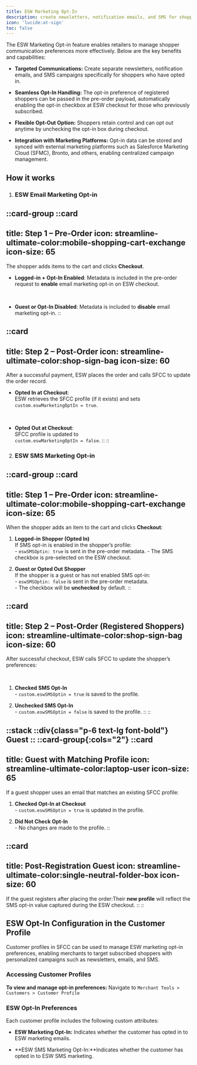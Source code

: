 ```yaml
---
title: ESW Marketing Opt-In
description: create newsletters, notification emails, and SMS for shoppers.
icon: 'lucide:at-sign'
toc: false
---
```


The ESW Marketing Opt-in feature enables retailers to manage shopper communication preferences more effectively. Below are the key benefits and capabilities:

- **Targeted Communications:** Create separate newsletters, notification emails, and SMS campaigns specifically for shoppers who have opted in.

- **Seamless Opt-In Handling:** The opt-in preference of registered shoppers can be passed in the pre-order payload, automatically enabling the opt-in checkbox at ESW checkout for those who previously subscribed.

- **Flexible Opt-Out Option:** Shoppers retain control and can opt out anytime by unchecking the opt-in box during checkout.

- **Integration with Marketing Platforms:** Opt-in data can be stored and synced with external marketing platforms such as Salesforce Marketing Cloud (SFMC), Bronto, and others, enabling centralized campaign management.

## How it works

1. ### ESW Email Marketing Opt-in

::card-group
  ::card
  ---
  title: Step 1 – Pre-Order
  icon: streamline-ultimate-color:mobile-shopping-cart-exchange
  icon-size: 65
  ---
  The shopper adds items to the cart and clicks **Checkout**.
  
  - **Logged-in + Opt-In Enabled**: 
    Metadata is included in the pre-order request to **enable** email marketing opt-in on ESW checkout. 

    <br>
  
  - **Guest or Opt-In Disabled**: 
    Metadata is included to **disable** email marketing opt-in.
  ::

  ::card
  ---
  title: Step 2 – Post-Order
  icon: streamline-ultimate-color:shop-sign-bag
  icon-size: 60
  ---
  After a successful payment, ESW places the order and calls SFCC to update the order record. <br>

  - **Opted In at Checkout**:  
    ESW retrieves the SFCC profile (if it exists) and sets  
    `custom.eswMarketingOptIn = true`.

    <br>

  - **Opted Out at Checkout**:  
    SFCC profile is updated to  
    `custom.eswMarketingOptIn = false`.
  ::
::


2. ### ESW SMS Marketing Opt-in

::card-group
  ::card
  ---
  title: Step 1 – Pre-Order
  icon: streamline-ultimate-color:mobile-shopping-cart-exchange
  icon-size: 65
  ---
  When the shopper adds an item to the cart and clicks **Checkout**:

  1. **Logged-in Shopper (Opted In)**  
  If SMS opt-in is enabled in the shopper’s profile:  
    - `eswSMSOptin: true` is sent in the pre-order metadata. 
    - The SMS checkbox is pre-selected on the ESW checkout.


  2. **Guest or Opted Out Shopper**  
  If the shopper is a guest or has not enabled SMS opt-in:  
    - `eswSMSOptin: false` is sent in the pre-order metadata.  
    - The checkbox will be **unchecked** by default.
  ::

  ::card
  ---
  title: Step 2 – Post-Order (Registered Shoppers)
  icon: streamline-ultimate-color:shop-sign-bag
  icon-size: 60
  ---
  After successful checkout, ESW calls SFCC to update the shopper’s preferences:
  
  <br>

  1. **Checked SMS Opt-In**  
    - `custom.eswSMSOptin = true` is saved to the profile.


  2. **Unchecked SMS Opt-In**  
    - `custom.eswSMSOptin = false` is saved to the profile.
  ::
::

::stack
  ::div{class="p-6 text-lg font-bold"}
  Guest
  ::
  ::card-group{:cols="2"}
  ::card
  ---
  title: Guest with Matching Profile
  icon: streamline-ultimate-color:laptop-user
  icon-size: 65
  ---
  If a guest shopper uses an email that matches an existing SFCC profile:
  1. **Checked Opt-In at Checkout**  
    - `custom.eswSMSOptin = true` is updated in the profile.

  2. **Did Not Check Opt-In**  
    - No changes are made to the profile.
  ::

  ::card
  ---
  title: Post-Registration Guest
  icon: streamline-ultimate-color:single-neutral-folder-box
  icon-size: 60
  ---
  If the guest registers after placing the order:Their **new profile** will reflect the SMS opt-in value captured during the ESW checkout.
  ::
::

## ESW Opt-In Configuration in the Customer Profile

Customer profiles in SFCC can be used to manage ESW marketing opt-in preferences, enabling merchants to target subscribed shoppers with personalized campaigns such as newsletters, emails, and SMS.

### Accessing Customer Profiles

**To view and manage opt-in preferences:** Navigate to `Merchant Tools > Customers > Customer Profile`

### ESW Opt-In Preferences

Each customer profile includes the following custom attributes:

- **ESW Marketing Opt-In:** Indicates whether the customer has opted in to ESW marketing emails.

- **ESW SMS Marketing Opt-In:**Indicates whether the customer has opted in to ESW SMS marketing.